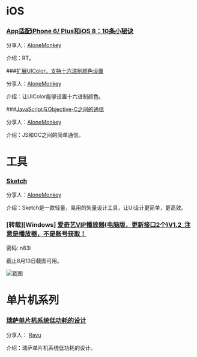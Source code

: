 # iOS
### [App适配iPhone 6/ Plus和iOS 8：10条小秘诀](http://www.cocoachina.com/ios/20150108/10864.html)

分享人：[AloneMonkey](http://www.blogfshare.com)

介绍：RT。

###[扩展UIColor，支持十六进制颜色设置](http://my.oschina.net/leejan97/blog/307491)

分享人：[AloneMonkey](http://www.blogfshare.com)

介绍：让UIColor能够设置十六进制颜色。

###[JavaScript与Objective-C之间的通信](http://www.tanhao.me/pieces/1607.html/)

分享人：[AloneMonkey](http://www.blogfshare.com)

介绍：JS和OC之间的简单通信。

# 工具

### [Sketch](http://www.sketchcn.com/)

分享人：[AloneMonkey](http://www.blogfshare.com)

介绍：Sketch是一款轻量，易用的矢量设计工具，让UI设计更简单，更高效。


### **[转载][Windows]** [爱奇艺VIP播放器(电脑版，更新接口2个)V1.2_注意是播放器，不是账号获取！](http://pan.baidu.com/s/1hrNAURq)

密码: n83i

截止8月13日截图可用。

![截图](http://7xlqnm.com1.z0.glb.clouddn.com/QQ%E6%88%AA%E5%9B%BE20160813224428.jpg)

# 单片机系列

### [瑞萨单片机系统低功耗的设计](http://blog.rayuu.com/lowpower.html)

分享人： [Rayu](http://rayuu.com)

介绍：瑞萨单片机系统低功耗的设计。
